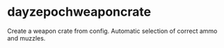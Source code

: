 dayzepochweaponcrate
====================

Create a weapon crate from config. Automatic selection of correct ammo and muzzles.
